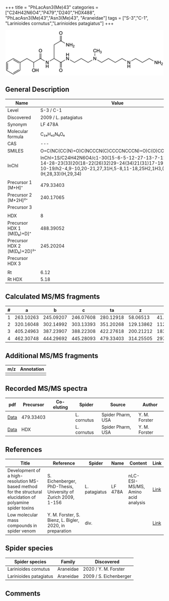 +++
title = "PhLacAsn3(Me)43"
categories = ["C24H42N6O4","P479","D240","HDX488",
"PhLacAsn3(Me)43","Asn3(Me)43",
"Araneidae"]
tags = ["S-3","C-1",
"Larinioides cornutus","Larinioides patagiatus"]
+++

![](/img/PhLacAsn3(Me)43.png)

## General Description

| Name                        | Value                |
|-----------------------------|----------------------|
| Level                       | S-3 / C-1                   |
| Discovered                  | 2009 / L. patagiatus |
| Synonym                     | LF 478A              |
| Molecular formula           | C₂₄H₄₂N₆O₄           |
| CAS                         | ---                  |
| SMILES | O=C(NC(CC(N)=O)C(NCCCN(C)CCCCNCCCN)=O)C(O)CC1=CC=CC=C1  |
| InChI  | InChI=1S/C24H42N6O4/c1-30(15-6-5-12-27-13-7-11-25)16-8-14-28-23(33)20(18-22(26)32)29-24(34)21(31)17-19-9-3-2-4-10-19/h2-4,9-10,20-21,27,31H,5-8,11-18,25H2,1H3,(H2,26,32)(H,28,33)(H,29,34)  |
|                             |                      |
| Precursor 1 [M+H]⁺       | 479.33403      |
| Precursor 2 [M+2H]²⁺        | 240.17065       |
| Precursor 3                 |                      |
|                             |                      |
| HDX                         | 8                    |
| Precursor HDX 1 [M(D₈)+D]⁺   | 488.39052            |
| Precursor HDX 2 [M(D₈)+2D]²⁺ | 245.20204            |
| Precursor HDX 3             |                      |
|                             |                      |
| Rt                          | 6.12                     |
| Rt HDX                      | 5.18                     |

## Calculated MS/MS fragments

| # | a         | b         | c         | ta        | z         | y         | tz        |
|---|-----------|-----------|-----------|-----------|-----------|-----------|-----------|
| 1 | 263.10263 | 245.09207 | 246.07608 | 280.12918 | 58.06513 | 41.03858 | 75.09167 |
| 2 | 320.16048 | 302.14992 | 303.13393 | 351.20268 | 129.13862 | 112.11208 | 160.18082 |
| 3 | 405.24963 | 387.23907 | 388.22308 | 422.27618 | 200.21212 | 183.18558 | 217.23867 |
| 4 | 462.30748 | 444.29692 | 445.28093 | 479.33403 | 314.25505 | 297.22850 | 331.28160 |

## Additional MS/MS fragments

| m/z       | Annotation |
|-----------|------------|
|           |            |

## Recorded MS/MS spectra

| pdf | Precursor | Co-eluting | Spider | Source | Author |
|-----|-----------|------------|--------|--------|--------|
| [Data](/pdf/L-cornutus/479_PhLacAsn3(Me)43_Lc.pdf) | 479.33403 |           | L. cornutus | Spider Pharm, USA | Y. M. Forster |
| [Data](/pdf/L-cornutus/479_PhLacAsn3(Me)43_Lc_HDX.pdf) | HDX |           | L. cornutus | Spider Pharm, USA | Y. M. Forster |

## References

| Title                                                                                                      | Reference                                                     | Spider        | Name    | Content                            | Link                                                               |
|------------------------------------------------------------------------------------------------------------|---------------------------------------------------------------|---------------|---------|------------------------------------|--------------------------------------------------------------------|
| Development of a high-resolution MS-based method for the structural elucidation of polyamine spider toxins | S. Eichenberger, PhD-Thesis, University of Zurich 2009, 1-156 | L. patagiatus | LF 478A | nLC-ESI-MS/MS, Amino acid analysis | [Link](https://www.zora.uzh.ch/id/eprint/12787/1/Eichenberger.pdf) |
| Low molecular mass compounds in spider venom      | Y. M. Forster, S. Bienz, L. Bigler, 2020, in preparation          | div.       |   |   | [Link](unknown) |

## Spider species

| Spider species         | Family    | Discovered             |
|------------------------|-----------|------------------------|
| Larinioides cornutus | Araneidae | 2020 / Y. M. Forster |
| Larinioides patagiatus | Araneidae | 2009 / S. Eichenberger |

## Comments